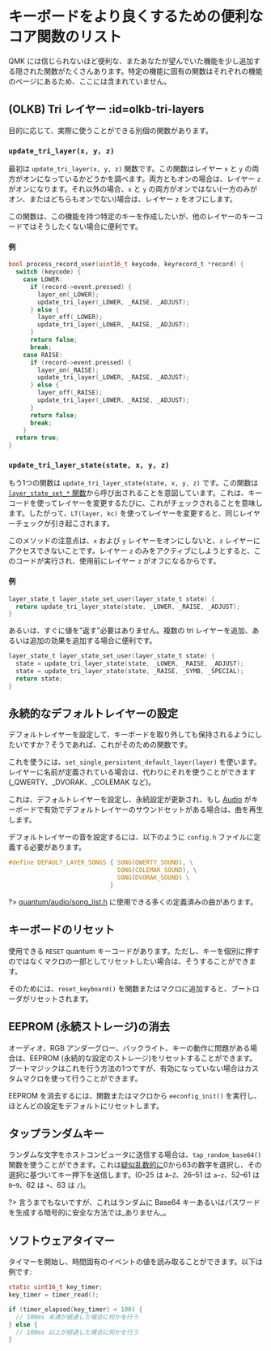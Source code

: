 # キーボードをより良くするための便利なコア関数のリスト

<!---
  original document: 0.9.46:docs/ref_functions.md
  git diff 0.9.46 HEAD -- docs/ref_functions.md | cat
-->

QMK には信じられないほど便利な、またあなたが望んでいた機能を少し追加する隠された関数がたくさんあります。特定の機能に固有の関数はそれぞれの機能のページにあるため、ここには含まれていません。

## (OLKB) Tri レイヤー :id=olkb-tri-layers

目的に応じて、実際に使うことができる別個の関数があります。

### `update_tri_layer(x, y, z)`

最初は `update_tri_layer(x, y, z)` 関数です。この関数はレイヤー `x` と `y` の両方がオンになっているかどうかを調べます。両方ともオンの場合は、レイヤー `z` がオンになります。それ以外の場合、`x` と `y` の両方がオンではない(一方のみがオン、またはどちらもオンでない)場合は、レイヤー `z` をオフにします。

この関数は、この機能を持つ特定のキーを作成したいが、他のレイヤーのキーコードではそうしたくない場合に便利です。

#### 例

```c
bool process_record_user(uint16_t keycode, keyrecord_t *record) {
  switch (keycode) {
    case LOWER:
      if (record->event.pressed) {
        layer_on(_LOWER);
        update_tri_layer(_LOWER, _RAISE, _ADJUST);
      } else {
        layer_off(_LOWER);
        update_tri_layer(_LOWER, _RAISE, _ADJUST);
      }
      return false;
      break;
    case RAISE:
      if (record->event.pressed) {
        layer_on(_RAISE);
        update_tri_layer(_LOWER, _RAISE, _ADJUST);
      } else {
        layer_off(_RAISE);
        update_tri_layer(_LOWER, _RAISE, _ADJUST);
      }
      return false;
      break;
    }
  return true;
}
```

### `update_tri_layer_state(state, x, y, z)`
もう1つの関数は `update_tri_layer_state(state, x, y, z)` です。この関数は [`layer_state_set_*` 関数](custom_quantum_functions.md#layer-change-code)から呼び出されることを意図しています。これは、キーコードを使ってレイヤーを変更するたびに、これがチェックされることを意味します。したがって、`LT(layer, kc)` を使ってレイヤーを変更すると、同じレイヤーチェックが引き起こされます。

このメソッドの注意点は、`x` および `y` レイヤーをオンにしないと、`z` レイヤーにアクセスできないことです。レイヤー `z` のみをアクティブにしようとすると、このコードが実行され、使用前にレイヤー `z` がオフになるからです。

#### 例

```c
layer_state_t layer_state_set_user(layer_state_t state) {
  return update_tri_layer_state(state, _LOWER, _RAISE, _ADJUST);
}
```

あるいは、すぐに値を"返す"必要はありません。複数の tri レイヤーを追加、あるいは追加の効果を追加する場合に便利です。

```c
layer_state_t layer_state_set_user(layer_state_t state) {
  state = update_tri_layer_state(state, _LOWER, _RAISE, _ADJUST);
  state = update_tri_layer_state(state, _RAISE, _SYMB, _SPECIAL);
  return state;
}
```

## 永続的なデフォルトレイヤーの設定

デフォルトレイヤーを設定して、キーボードを取り外しても保持されるようにしたいですか？そうであれば、これがそのための関数です。

これを使うには、`set_single_persistent_default_layer(layer)` を使います。レイヤーに名前が定義されている場合は、代わりにそれを使うことができます (_QWERTY、_DVORAK、_COLEMAK など)。

これは、デフォルトレイヤーを設定し、永続設定が更新され、もし [Audio](feature_audio.md) がキーボードで有効でデフォルトレイヤーのサウンドセットがある場合は、曲を再生します。

デフォルトレイヤーの音を設定するには、以下のように `config.h` ファイルに定義する必要があります。

```c
#define DEFAULT_LAYER_SONGS { SONG(QWERTY_SOUND), \
                              SONG(COLEMAK_SOUND), \
                              SONG(DVORAK_SOUND) \
                            }
```


?> [quantum/audio/song_list.h](https://github.com/qmk/qmk_firmware/blob/master/quantum/audio/song_list.h) に使用できる多くの定義済みの曲があります。

## キーボードのリセット

使用できる `RESET` quantum キーコードがあります。ただし、キーを個別に押すのではなくマクロの一部としてリセットしたい場合は、そうすることができます。

そのためには、`reset_keyboard()` を関数またはマクロに追加すると、ブートローダがリセットされます。

## EEPROM (永続ストレージ)の消去

オーディオ、RGB アンダーグロー、バックライト、キーの動作に問題がある場合は、EEPROM (永続的な設定のストレージ)をリセットすることができます。ブートマジックはこれを行う方法の1つですが、有効になっていない場合はカスタムマクロを使って行うことができます。

EEPROM を消去するには、関数またはマクロから `eeconfig_init()` を実行し、ほとんどの設定をデフォルトにリセットします。

## タップランダムキー

ランダムな文字をホストコンピュータに送信する場合は、`tap_random_base64()` 関数を使うことができます。これは[疑似乱数的に](https://en.wikipedia.org/wiki/Pseudorandom_number_generator)0から63の数字を選択し、その選択に基づいてキー押下を送信します。(0–25 は `A`–`Z`、26–51 は `a`–`z`、52–61 は `0`–`9`、62 は `+`、63 は `/`)。

?> 言うまでもないですが、これはランダムに Base64 キーあるいはパスワードを生成する暗号的に安全な方法では_ありません_。

## ソフトウェアタイマー

タイマーを開始し、時間固有のイベントの値を読み取ることができます。以下は例です:

```c
static uint16_t key_timer;
key_timer = timer_read();

if (timer_elapsed(key_timer) < 100) {
  // 100ms 未満が経過した場合に何かを行う
} else {
  // 100ms 以上が経過した場合に何かを行う
}
```
